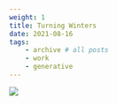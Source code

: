 ```yaml
---
weight: 1
title: Turning Winters
date: 2021-08-16
tags:
    - archive # all posts
    - work
    - generative
---
```


![](https://live.staticflickr.com/65535/52643675641_ef434f14bd_b_d.jpg)